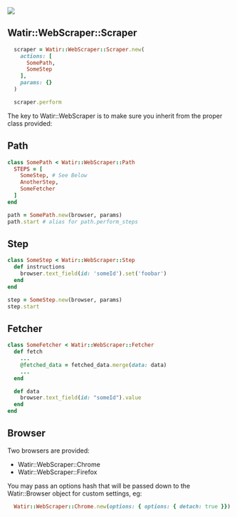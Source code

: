 ![](https://github.com/CustomComm/watir-web_scraper/workflows/Ruby/badge.svg)


## Watir::WebScraper::Scraper

```ruby
  scraper = Watir::WebScraper::Scraper.new(
    actions: [
      SomePath,
      SomeStep
    ],
    params: {}
  )

  scraper.perform
```

The key to Watir::WebScraper is to make sure you inherit from the proper class provided:

## Path

```ruby
class SomePath < Watir::WebScraper::Path
  STEPS = [
    SomeStep, # See Below
    AnotherStep,
    SomeFetcher
  ]
end

path = SomePath.new(browser, params)
path.start # alias for path.perform_steps
```


## Step

```ruby
class SomeStep < Watir::WebScraper::Step
  def instructions
    browser.text_field(id: 'someId').set('foobar')
  end
end

step = SomeStep.new(browser, params)
step.start
```

## Fetcher

```ruby
class SomeFetcher < Watir::WebScraper::Fetcher
  def fetch
    ...
    @fetched_data = fetched_data.merge(data: data)
    ...
  end

  def data
    browser.text_field(id: "someId").value
  end
end
```

## Browser

Two browsers are provided:

- Watir::WebScraper::Chrome
- Watir::WebScraper::Firefox

You may pass an options hash that will be passed down to the Watir::Browser object for custom settings, eg:

```ruby
  Watir::WebScraper::Chrome.new(options: { options: { detach: true }})
```
